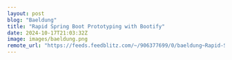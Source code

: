 ```yaml
---
layout: post
blog: "Baeldung"
title: "Rapid Spring Boot Prototyping with Bootify"
date: 2024-10-17T21:03:32Z
image: images/baeldung.png
remote_url: "https://feeds.feedblitz.com/~/906377699/0/baeldung~Rapid-Spring-Boot-Prototyping-with-Bootify"
---
```

